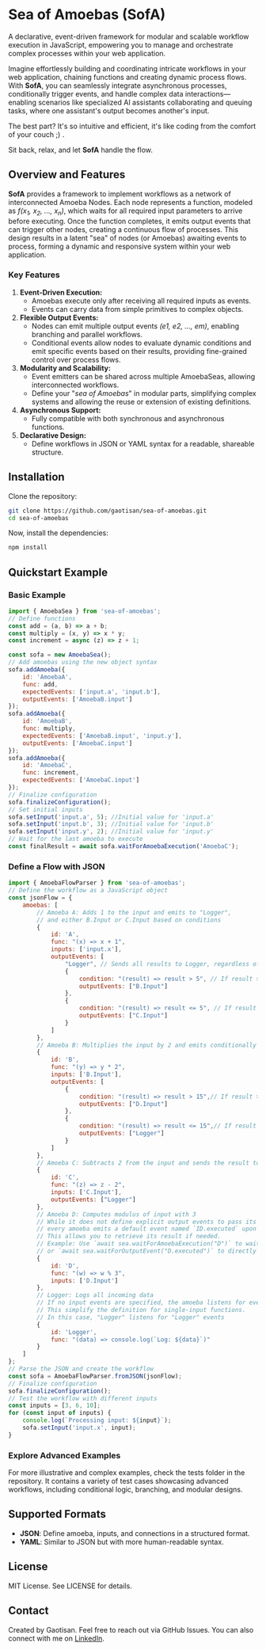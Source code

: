 # Sea of Amoebas (SofA)
A declarative, event-driven framework for modular and scalable workflow execution in JavaScript, empowering you to manage and orchestrate complex processes within your web application.

Imagine effortlessly building and coordinating intricate workflows in your web application, chaining functions and creating dynamic process flows. With **SofA**, you can seamlessly integrate asynchronous processes, conditionally trigger events, and handle complex data interactions—enabling scenarios like specialized AI assistants collaborating and queuing tasks, where one assistant's output becomes another's input.

The best part? It's so intuitive and efficient, it's like coding from the comfort of your couch ;) .

Sit back, relax, and let **SofA** handle the flow.

## Overview and Features
**SofA** provides a framework to implement workflows as a network of interconnected Amoeba Nodes. Each node represents a function, modeled as *f(x<sub>1</sub>, x<sub>2</sub>, ..., x<sub>n</sub>)*, which waits for all required input parameters to arrive before executing. Once the function completes, it emits output events that can trigger other nodes, creating a continuous flow of processes. This design results in a latent "sea" of nodes (or Amoebas) awaiting events to process, forming a dynamic and responsive system within your web application.

### Key Features
1. **Event-Driven Execution:**
    - Amoebas execute only after receiving all required inputs as events.
    - Events can carry data from simple primitives to complex objects.
2. **Flexible Output Events:**
    - Nodes can emit multiple output events *(e1, e2, ..., em)*, enabling branching and parallel workflows.
    - Conditional events allow nodes to evaluate dynamic conditions and emit specific events based on their results, providing fine-grained control over process flows.
3. **Modularity and Scalability:**
    - Event emitters can be shared across multiple AmoebaSeas, allowing interconnected workflows.
    - Define your "*sea of Amoebas*" in modular parts, simplifying complex systems and allowing the reuse or extension of existing definitions.
4. **Asynchronous Support:**
    - Fully compatible with both synchronous and asynchronous functions.
5. **Declarative Design:**
    - Define workflows in JSON or YAML syntax for a readable, shareable structure.

## Installation
Clone the repository:
```bash
git clone https://github.com/gaotisan/sea-of-amoebas.git
cd sea-of-amoebas
```
Now, install the dependencies:
```bash
npm install
```

## Quickstart Example

### Basic Example
```javascript
import { AmoebaSea } from 'sea-of-amoebas';
// Define functions
const add = (a, b) => a + b;
const multiply = (x, y) => x * y;
const increment = async (z) => z + 1;

const sofa = new AmoebaSea();
// Add amoebas using the new object syntax
sofa.addAmoeba({
    id: 'AmoebaA',
    func: add,
    expectedEvents: ['input.a', 'input.b'],
    outputEvents: ['AmoebaB.input']
});
sofa.addAmoeba({
    id: 'AmoebaB',
    func: multiply,
    expectedEvents: ['AmoebaB.input', 'input.y'],
    outputEvents: ['AmoebaC.input']
});
sofa.addAmoeba({
    id: 'AmoebaC',
    func: increment,
    expectedEvents: ['AmoebaC.input']
});
// Finalize configuration
sofa.finalizeConfiguration();
// Set initial inputs
sofa.setInput('input.a', 5); //Initial value for 'input.a'
sofa.setInput('input.b', 3); //Initial value for 'input.b'
sofa.setInput('input.y', 2); //Initial value for 'input.y'
// Wait for the last amoeba to execute
const finalResult = await sofa.waitForAmoebaExecution('AmoebaC');
```

### Define a Flow with JSON

```javascript
import { AmoebaFlowParser } from 'sea-of-amoebas';
// Define the workflow as a JavaScript object
const jsonFlow = {
    amoebas: [
        // Amoeba A: Adds 1 to the input and emits to "Logger",
        // and either B.Input or C.Input based on conditions
        {
            id: 'A',
            func: "(x) => x + 1",
            inputs: ['input.x'],
            outputEvents: [
                "Logger", // Sends all results to Logger, regardless of value
                {
                    condition: "(result) => result > 5", // If result > 5, send to B.Input
                    outputEvents: ["B.Input"]
                },
                {
                    condition: "(result) => result <= 5", // If result <= 5, send to C.Input
                    outputEvents: ["C.Input"]
                }
            ]
        },
        // Amoeba B: Multiplies the input by 2 and emits conditionally to D or Logger
        {
            id: 'B',
            func: "(y) => y * 2",
            inputs: ['B.Input'],
            outputEvents: [
                {
                    condition: "(result) => result > 15",// If result > 15, send to D.Input
                    outputEvents: ["D.Input"]
                },
                {
                    condition: "(result) => result <= 15",// If result <= 15, send to Logger
                    outputEvents: ["Logger"]
                }
            ]
        },
        // Amoeba C: Subtracts 2 from the input and sends the result to Logger
        {
            id: 'C',
            func: "(z) => z - 2",
            inputs: ['C.Input'],
            outputEvents: ["Logger"]
        },
        // Amoeba D: Computes modulus of input with 3
        // While it does not define explicit output events to pass its result to another amoeba,
        // every amoeba emits a default event named `ID.executed` upon completion.
        // This allows you to retrieve its result if needed.
        // Example: Use `await sea.waitForAmoebaExecution("D")` to wait for its execution
        // or `await sea.waitForOutputEvent("D.executed")` to directly capture the emitted event.
        {
            id: 'D',
            func: "(w) => w % 3",
            inputs: ['D.Input']
        },
        // Logger: Logs all incoming data
        // If no input events are specified, the amoeba listens for events matching its name by default.
        // This simplify the definition for single-input functions.
        // In this case, "Logger" listens for "Logger" events        
        {
            id: 'Logger',
            func: "(data) => console.log(`Log: ${data}`)"
        }
    ]
};
// Parse the JSON and create the workflow
const sofa = AmoebaFlowParser.fromJSON(jsonFlow);
// Finalize configuration
sofa.finalizeConfiguration();
// Test the workflow with different inputs
const inputs = [3, 6, 10];
for (const input of inputs) {
    console.log(`Processing input: ${input}`);
    sofa.setInput('input.x', input);    
}
```

### Explore Advanced Examples
For more illustrative and complex examples, check the tests folder in the repository. It contains a variety of test cases showcasing advanced workflows, including conditional logic, branching, and modular designs.

## Supported Formats
- **JSON**: Define amoeba, inputs, and connections in a structured format.
- **YAML**: Similar to JSON but with more human-readable syntax.

## License
MIT License. See LICENSE for details.

## Contact
Created by Gaotisan. Feel free to reach out via GitHub Issues.
You can also connect with me on [LinkedIn](https://www.linkedin.com/in/santiago-ochoa-ceresuela/).


